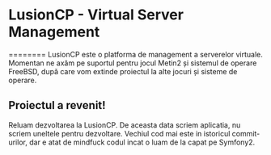# LusionCP - Virtual Server Management
========
LusionCP este o platforma de management a serverelor virtuale. Momentan ne axăm pe suportul pentru jocul Metin2 și sistemul de operare FreeBSD, după care vom extinde proiectul la alte jocuri și sisteme de operare.

## Proiectul a revenit!
Reluam dezvoltarea la LusionCP. De aceasta data scriem aplicatia, nu scriem uneltele pentru dezvoltare. Vechiul cod mai este in istoricul commit-urilor, dar e atat de mindfuck codul incat o luam de la capat pe Symfony2.
